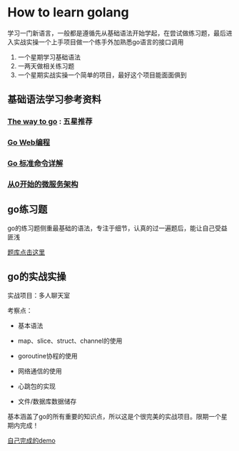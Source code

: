 # How to learn golang

学习一门新语言，一般都是遵循先从基础语法开始学起，在尝试做练习题，最后进入实战实操一个上手项目做一个练手外加熟悉go语言的接口调用

1. 一个星期学习基础语法
2. 一两天做相关练习题
3. 一个星期实战实操一个简单的项目，最好这个项目能面面俱到

## 基础语法学习参考资料

### [The way to go](https://github.com/Unknwon/the-way-to-go_ZH_CN/blob/master/eBook/directory.md) : 五星推荐

### [Go Web编程](https://github.com/astaxie/build-web-application-with-golang/blob/master/zh/preface.md)

### [Go 标准命令详解](https://github.com/hyper0x/go_command_tutorial/blob/master/catalog.md)

### [从0开始的微服务架构](http://www.infoq.com/cn/articles/micro-service-architecture-from-zero)



## go练习题

go的练习题侧重最基础的语法，专注于细节，认真的过一遍题后，能让自己受益匪浅

[题库点击这里](https://goquiz.github.io/)



## go的实战实操

实战项目：多人聊天室

考察点：

* 基本语法

* map、slice、struct、channel的使用

* goroutine协程的使用

* 网络通信的使用

* 心跳包的实现

* 文件/数据库数据储存

基本涵盖了go的所有重要的知识点，所以这是个很完美的实战项目。限期一个星期内完成！
  
[自己完成的demo](https://github.com/littleBearJrue/chatRoom_go/tree/master)
  

